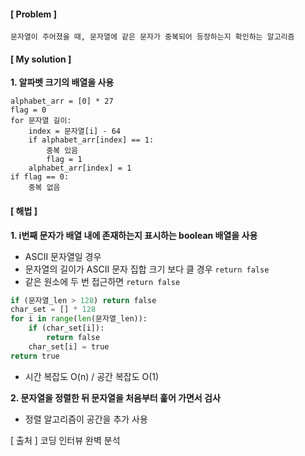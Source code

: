 #### [ Problem ]

```
문자열이 주어졌을 때, 문자열에 같은 문자가 중복되어 등장하는지 확인하는 알고리즘
```



#### [ My solution ]

**1. 알파벳 크기의 배열을 사용**

```
alphabet_arr = [0] * 27
flag = 0
for 문자열 길이:
	index = 문자열[i] - 64
	if alphabet_arr[index] == 1:
		중복 있음
		flag = 1
	alphabet_arr[index] = 1
if flag == 0:
	중복 없음
```



#### [ 해법 ]

**1. i번째 문자가 배열 내에 존재하는지 표시하는 boolean 배열을 사용**

* ASCII 문자열일 경우
* 문자열의 길이가 ASCII 문자 집합 크기 보다 클 경우 `return false`
* 같은 원소에 두 번 접근하면 `return false`

```python
if (문자열_len > 128) return false
char_set = [] * 128
for i in range(len(문자열_len)):
	if (char_set[i]):
        return false
    char_set[i] = true
return true
```

* 시간 복잡도 O(n) / 공간 복잡도 O(1)



**2. 문자열을 정렬한 뒤 문자열을 처음부터 훑어 가면서 검사**

* 정렬 알고리즘이 공간을 추가 사용



[ 출처 ] 코딩 인터뷰 완벽 분석